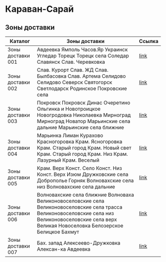 # Караван-Сарай

## Зоны доставки

| Каталог  | Зоны доставки   |  Ссылка |
| ------------ | ------------ | ------------ |
| Зоны доставки 001 | Авдеевка Ямполь Часов.Яр Украинск Угледар Торецк Торецк села Соледар Славянск Слав. Черевковка  | [link](https://www.google.com/maps/d/viewer?mid=11PwZAdIqZBCF6J3svIo3EyXGpKb4ptV0&ll=48.7763943405649%2C37.865120024530775&z=11 "link")  |
|  Зоны доставки 002 |  Слав. Курорт Слав. ЖД Слав. Былбасовка Слав. Артема Селидово Селидово Северск Святогорск Светлодарск Родинское Покровские села |  [link](https://www.google.com/maps/d/edit?mid=1GCiqyZb-G__tnXK8RfscEjM0ppWYDISh&usp=sharing "link") |
|  Зоны доставки 003   | Покровск Покровск Динас Очеретино Ольгинка и Новотроицкое Новогродовка Николаевка Мирноград Мирноград Новатор Марьинские села дальние Марьинские села ближние  |  [link](https://www.google.com/maps/d/edit?mid=12V-0539VGohyWIgBFqKbHYSAnH6vkQsC&usp=sharing "link") |
| Зоны доставки 004|  Марьинка Лиман Курахово Красногоровка Крам. Ясногоровка Крам. Старый город Крам. Новый свет Крам. Старый город Крам. Низ Крам. Лазурный Крам. Веселый | [link](https://www.google.com/maps/d/edit?mid=1F1RgOep9G0_ZGSc9FHNdpD9M9nvYXFBO&usp=sharing "link")  |
|  Зоны доставки 005 |  Крам. Верх Конст. Село Конст. Низ Конст. Верх Изюм Дружковские села Доброполье Горняк Волновахские села низ Волновахские села дальние |  [link](https://www.google.com/maps/d/edit?mid=1bQtlMnecQgXcV5jvXwL1U7OLpJnozrtP&usp=sharing "link") |
|Зоны доставки 006|  Волновахские села ближние Волноваха Великоновоселовские села Великоновоселовские села трасса Великоновоселовские села низ Великоновоселовские села верх Великая Новоселовка Белозерское Белицкое Бахмут | [link](https://www.google.com/maps/d/edit?mid=1vfPeCx9V5NvSWU_qgQd7s_uSDVtPMWJ8&usp=sharing "link")  |
| Зоны доставки 007  | Бах. запад Алексеево-Дружковка Алексан-ка Авдеевка  | [link](https://www.google.com/maps/d/edit?mid=1DcQIcQZ7RVSjD8Z9poz3GwaEyXCaoUxM&usp=sharing "link")  |
